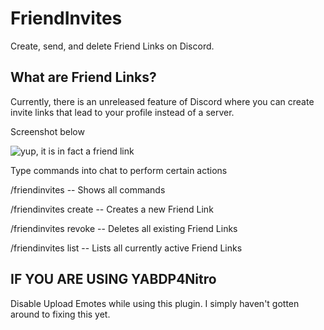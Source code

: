 # FriendInvites
Create, send, and delete Friend Links on Discord.

## What are Friend Links?

Currently, there is an unreleased feature of Discord where you can create invite links that lead to your profile instead of a server.

Screenshot below

![yup, it is in fact a friend link](https://user-images.githubusercontent.com/54255074/199876062-deef8818-60fe-4f53-9ce6-2c5d266a62f7.png)

Type commands into chat to perform certain actions

/friendinvites -- Shows all commands

/friendinvites create -- Creates a new Friend Link

/friendinvites revoke -- Deletes all existing Friend Links

/friendinvites list -- Lists all currently active Friend Links

## IF YOU ARE USING YABDP4Nitro

Disable Upload Emotes while using this plugin. I simply haven't gotten around to fixing this yet.
